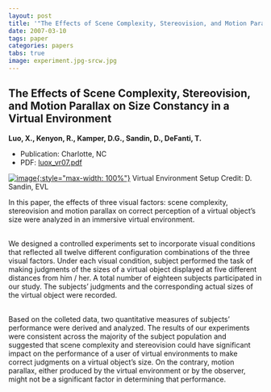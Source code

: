 ```yaml
---
layout: post
title: '"The Effects of Scene Complexity, Stereovision, and Motion Parallax on Size Constancy in a Virtual Environment"'
date: 2007-03-10
tags: paper
categories: papers
tabs: true
image: experiment.jpg-srcw.jpg
---
```


## The Effects of Scene Complexity, Stereovision, and Motion Parallax on Size Constancy in a Virtual Environment
**Luo, X., Kenyon, R., Kamper, D.G., Sandin, D., DeFanti, T.**
- Publication: Charlotte, NC
- PDF: [luox_vr07.pdf](/documents/luox_vr07.pdf)


[![image](https://www.evl.uic.edu/output/originals/experiment.jpg-srcw.jpg){:style="max-width: 100%"}](https://www.evl.uic.edu/output/originals/experiment.jpg-srcw.jpg)
Virtual Environment Setup
Credit: D. Sandin, EVL

In this paper, the effects of three visual factors: scene complexity, stereovision and motion parallax on correct perception of a virtual object&rsquo;s size were analyzed in an immersive virtual environment.<br><br>

We designed a controlled experiments set to incorporate visual conditions that reflected all twelve different configuration combinations of the three visual factors. Under each visual condition, subject performed the task of making judgments of the sizes of a virtual object displayed at five different distances from him / her. A total number of eighteen subjects participated in our study. The subjects&rsquo; judgments and the corresponding actual sizes of the virtual object were recorded.<br><br>

Based on the colleted data, two quantitative measures of subjects&rsquo; performance were derived and analyzed. The results of our experiments were consistent across the majority of the subject population and suggested that scene complexity and stereovision could have significant impact on the performance of a user of virtual environments to make correct judgments on a virtual object&rsquo;s size. On the contrary, motion parallax, either produced by the virtual environment or by the observer, might not be a significant factor in determining that performance.